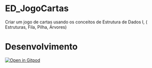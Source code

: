 # ED_JogoCartas
Criar um jogo de cartas usando os conceitos de Estrutura de Dados I, ( Estruturas, Fila, Pilha, Árvores)

# Desenvolvimento
[![Open in Gitpod](https://gitpod.io/button/open-in-gitpod.svg)](https://gitpod.io/#https://github.com/oliveira88/ED_JogoCartas)
